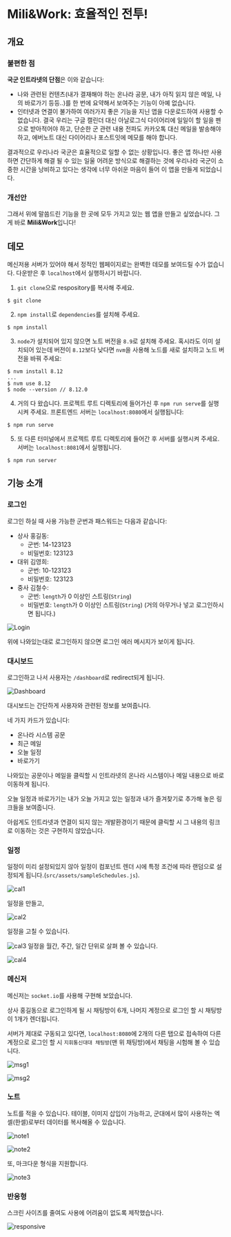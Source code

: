 # Mili&Work: 효율적인 전투!

## 개요

### 불편한 점
**국군 인트라넷의 단점**은 이와 같습니다:
* 나와 관련된 컨텐츠(내가 결재해야 하는 온나라 공문, 내가 아직 읽지 않은 메일, 나의 바로가기 등등..)를 한 번에 요약해서 보여주는 기능이 아예 없습니다.
* 인터넷과 연결이 불가하여 여러가지 좋은 기능을 지닌 앱을 다운로드하여 사용할 수 없습니다. 결국 우리는 구글 캘린더 대신 아날로그식 다이어리에 일일이 할 일을 펜으로 받아적어야 하고, 단순한 군 관련 내용 전파도 카카오톡 대신 메일을 발송해야 하고, 에버노트 대신 다이어리나 포스트잇에 메모를 해야 합니다.  

결과적으로 우리나라 국군은 효율적으로 일할 수 없는 상황입니다. 좋은 앱 하나만 사용하면 간단하게 해결 될 수 있는 일울 어려운 방식으로 해결하는 것에 우리나라 국군이 소중한 시간을 낭비하고 있다는 생각에 너무 아쉬운 마음이 들어 이 앱을 만들게 되었습니다. 

### 개선안
그래서 위에 말씀드린 기능을 한 곳에 모두 가지고 있는 웹 앱을 만들고 싶었습니다. 그게 바로 **Mili&Work**입니다!


## 데모
메신저용 서버가 있어야 해서 정적인 웹페이지로는 완벽한 데모를 보여드릴 수가 없습니다. 다운받은 후 `localhost`에서 실행하시기 바랍니다. 

1. `git clone`으로 respository를 복사해 주세요.
```
$ git clone 
```

2. `npm install`로 `dependencies`를 설치해 주세요.
```
$ npm install
```

3. `node`가 설치되어 있지 않으면 노트 버전을 `8.9`로 설치해 주세요. 혹시라도 이미 설치되어 있는데 버전이 `8.12`보다 낮다면 `nvm`을 사용해 노드를 새로 설치하고 노드 버전을 바꿔 주세요:
```
$ nvm install 8.12
...
$ nvm use 8.12
$ node --version // 8.12.0
```

4. 거의 다 왔습니다. 프로젝트 루트 디렉토리에 들어가신 후 `npm run serve`를 실행시켜 주세요. 프론트엔드 서버는 `localhost:8080`에서 실행됩니다:
```
$ npm run serve
```

5. 또 다른 터미널에서 프로젝트 루트 디렉토리에 들어간 후 서버를 실행시켜 주세요. 서버는 `localhost:8081`에서 실행됩니다.
```
$ npm run server
```

## 기능 소개

### 로그인 
로그인 하실 때 사용 가능한 군번과 패스워드는 다음과 같습니다:
* 상사 홍길동:
    * 군번: 14-123123
    * 비밀번호: 123123
* 대위 김영희:
    * 군번: 10-123123
    * 비밀번호: 123123
* 중사 김철수: 
    * 군번: `length`가 0 이상인 스트링(`String`) 
    * 비밀번호: `length`가 0 이상인 스트링(`String`) (거의 아무거나 넣고 로그인하시면 됩니다.)

![Login](https://raw.githubusercontent.com/9oelM/o/master/docs/login.gif)

위에 나와있는대로 로그인하지 않으면 로그인 에러 메시지가 보이게 됩니다. 

### 대시보드
로그인하고 나서 사용자는 `/dashboard`로 redirect되게 됩니다. 

![Dashboard](https://raw.githubusercontent.com/9oelM/o/master/docs/dashboard.gif)

대시보드는 간단하게 사용자와 관련된 정보를 보여줍니다. 

네 가지 카드가 있습니다:
* 온나라 시스템 공문
* 최근 메일
* 오늘 일정
* 바로가기

나와있는 공문이나 메일을 클릭할 시 인트라넷의 온나라 시스템이나 메일 내용으로 바로 이동하게 됩니다. 

오늘 일정과 바로가기는 내가 오늘 가지고 있는 일정과 내가 즐겨찾기로 추가해 놓은 링크들을 보여줍니다. 

아쉽게도 인트라넷과 연결이 되지 않는 개발환경이기 때문에 클릭할 시 그 내용의 링크로 이동하는 것은 구현하지 않았습니다. 

### 일정
일정이 미리 설정되있지 않아 일정이 컴포넌트 렌더 시에 특정 조건에 따라 랜덤으로 설정되게 됩니다.(`src/assets/sampleSchedules.js`). 

![cal1](https://raw.githubusercontent.com/9oelM/o/master/docs/cal1.gif)

일정을 만들고, 

![cal2](https://raw.githubusercontent.com/9oelM/o/master/docs/cal2.gif)

일정을 고칠 수 있습니다. 

![cal3](https://raw.githubusercontent.com/9oelM/o/master/docs/cal3.gif)
일정을 월간, 주간, 일간 단위로 살펴 볼 수 있습니다.  

![cal4](https://raw.githubusercontent.com/9oelM/o/master/docs/cal4.gif)
### 메신저
메신저는 `socket.io`를 사용해 구현해 보았습니다. 

상사 홍길동으로 로그인하게 될 시 채팅방이 6개, 나머지 계정으로 로그인 할 시 채팅방이 1개가 렌더됩니다. 

서버가 제대로 구동되고 있다면, `localhost:8080`에 2개의 다른 탭으로 접속하여 다른 계정으로 로그인 할 시 `지휘통신대대 채팅방`(맨 위 채팅방)에서 채팅을 시험해 볼 수 있습니다. 

![msg1](https://raw.githubusercontent.com/9oelM/o/master/docs/msg1.gif)

![msg2](https://raw.githubusercontent.com/9oelM/o/master/docs/msg2.gif)

### 노트 
노트를 적을 수 있습니다. 테이블, 이미지 삽입이 가능하고, 군대에서 많이 사용하는 엑셀(한셀)로부터 데이터를 복사해올 수 있습니다. 

![note1](https://raw.githubusercontent.com/9oelM/o/master/docs/note1.gif)

![note2](https://raw.githubusercontent.com/9oelM/o/master/docs/note2.gif)

또, 마크다운 형식을 지원합니다.

![note3](https://raw.githubusercontent.com/9oelM/o/master/docs/note3.gif)

### 반응형
스크린 사이즈를 줄여도 사용에 어려움이 없도록 제작했습니다. 

![responsive](https://raw.githubusercontent.com/9oelM/o/master/docs/resp.gif)
